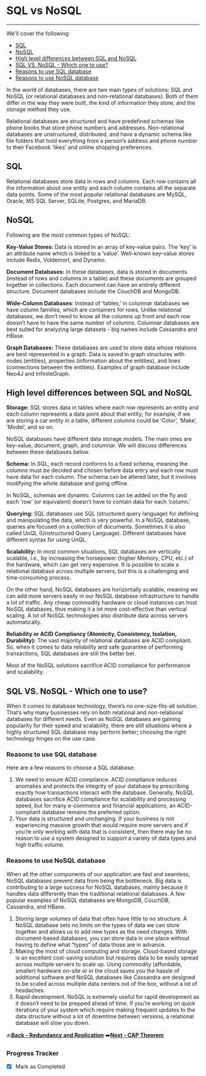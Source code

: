 # SQL vs NoSQL
-------------------------------------------------

We'll cover the following:
* [SQL](#sql)
* [NoSQL](#nosql)
* [High level differences between SQL and NoSQL](#high-level-differences-between-sql-and-nosql)
* [SQL VS. NoSQL - Which one to use?](#sql-vs-nosql-which-one-to-use)
* [Reasons to use SQL database](#reasons-to-use-sql-database)
* [Reasons to use NoSQL database](#reasons-to-use-nosql-database)

In the world of databases, there are two main types of solutions: SQL and NoSQL (or relational databases and 
non-relational databases). Both of them differ in the way they were built, the kind of information they store, 
and the storage method they use.

Relational databases are structured and have predefined schemas like phone books that store phone numbers 
and addresses. Non-relational databases are unstructured, distributed, and have a dynamic schema like file 
folders that hold everything from a person’s address and phone number to their Facebook ‘likes’ and online 
shopping preferences.

## SQL

Relational databases store data in rows and columns. Each row contains all the information about one entity 
and each column contains all the separate data points. Some of the most popular relational databases are 
MySQL, Oracle, MS SQL Server, SQLite, Postgres, and MariaDB.

## NoSQL

Following are the most common types of NoSQL:

**Key-Value Stores:** Data is stored in an array of key-value pairs. The ‘key’ is an attribute name which is linked 
to a ‘value’. Well-known key-value stores include Redis, Voldemort, and Dynamo.

**Document Databases:** In these databases, data is stored in documents (instead of rows and columns in a 
table) and these documents are grouped together in collections. Each document can have an entirely different 
structure. Document databases include the CouchDB and MongoDB.

**Wide-Column Databases**: Instead of ‘tables,’ in columnar databases we have column families, which are 
containers for rows. Unlike relational databases, we don’t need to know all the columns up front and each 
row doesn’t have to have the same number of columns. Columnar databases are best suited for analyzing 
large datasets - big names include Cassandra and HBase.

**Graph Databases:** These databases are used to store data whose relations are best represented in a graph. 
Data is saved in graph structures with nodes (entities), properties (information about the entities), and lines 
(connections between the entities). Examples of graph database include Neo4J and InfiniteGraph.

## High level differences between SQL and NoSQL

**Storage:** SQL stores data in tables where each row represents an entity and each column represents a data 
point about that entity; for example, if we are storing a car entity in a table, different columns could be 
‘Color’, ‘Make’, ‘Model’, and so on.

NoSQL databases have different data storage models. The main ones are key-value, document, graph, and 
columnar. We will discuss differences between these databases below.

**Schema:** In SQL, each record conforms to a fixed schema, meaning the columns must be decided and chosen 
before data entry and each row must have data for each column. The schema can be altered later, but it 
involves modifying the whole database and going offline.

In NoSQL, schemas are dynamic. Columns can be added on the fly and each ‘row’ (or equivalent) doesn’t have 
to contain data for each ‘column.’

**Querying:** SQL databases use SQL (structured query language) for defining and manipulating the data, which 
is very powerful. In a NoSQL database, queries are focused on a collection of documents. Sometimes it is also 
called UnQL (Unstructured Query Language). Different databases have different syntax for using UnQL.

**Scalability:** In most common situations, SQL databases are vertically scalable, i.e., by increasing the 
horsepower (higher Memory, CPU, etc.) of the hardware, which can get very expensive. It is possible to scale a 
relational database across multiple servers, but this is a challenging and time-consuming process.

On the other hand, NoSQL databases are horizontally scalable, meaning we can add more servers easily in 
our NoSQL database infrastructure to handle a lot of traffic. Any cheap commodity hardware or cloud 
instances can host NoSQL databases, thus making it a lot more cost-effective than vertical scaling. A lot of 
NoSQL technologies also distribute data across servers automatically.

**Reliability or ACID Compliancy (Atomicity, Consistency, Isolation, Durability):** The vast majority of 
relational databases are ACID compliant. So, when it comes to data reliability and safe guarantee of 
performing transactions, SQL databases are still the better bet.

Most of the NoSQL solutions sacrifice ACID compliance for performance and scalability.

## SQL VS. NoSQL - Which one to use?

When it comes to database technology, there’s no one-size-fits-all solution. That’s why many businesses rely 
on both relational and non-relational databases for different needs. Even as NoSQL databases are gaining 
popularity for their speed and scalability, there are still situations where a highly structured SQL database 
may perform better; choosing the right technology hinges on the use case.

### Reasons to use SQL database

Here are a few reasons to choose a SQL database:

1.  We need to ensure ACID compliance. ACID compliance reduces anomalies and protects the integrity of 
    your database by prescribing exactly how transactions interact with the database. Generally, NoSQL 
    databases sacrifice ACID compliance for scalability and processing speed, but for many e-commerce and 
    financial applications, an ACID-compliant database remains the preferred option.
1.  Your data is structured and unchanging. If your business is not experiencing massive growth that would 
    require more servers and if you’re only working with data that is consistent, then there may be no 
    reason to use a system designed to support a variety of data types and high traffic volume.

### Reasons to use NoSQL database

When all the other components of our application are fast and seamless, NoSQL databases prevent data from 
being the bottleneck. Big data is contributing to a large success for NoSQL databases, mainly because it
handles data differently than the traditional relational databases. A few popular examples of NoSQL 
databases are MongoDB, CouchDB, Cassandra, and HBase.

1.  Storing large volumes of data that often have little to no structure. A NoSQL database sets no limits on 
    the types of data we can store together and allows us to add new types as the need changes. With 
    document-based databases, you can store data in one place without having to define what “types” of data 
    those are in advance.
1.  Making the most of cloud computing and storage. Cloud-based storage is an excellent cost-saving solution 
    but requires data to be easily spread across multiple servers to scale up. Using commodity (affordable, 
    smaller) hardware on-site or in the cloud saves you the hassle of additional software and NoSQL 
    databases like Cassandra are designed to be scaled across multiple data centers out of the box, without a 
    lot of headaches.
1.  Rapid development. NoSQL is extremely useful for rapid development as it doesn’t need to be prepped 
    ahead of time. If you’re working on quick iterations of your system which require making frequent 
    updates to the data structure without a lot of downtime between versions, a relational database will slow you down.
    
:back:[**Back - Redundancy and Replication**](../007_Redundancy_and_Replication/README.md)
:arrow_right:[**Next - CAP Theorem**](../009_CAP_Theorem/README.md)

### Progress Tracker

- [x] Mark as Completed

